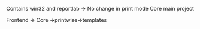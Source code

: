 Contains win32 and reportlab -> No change in print mode 
Core main project

Frontend -> Core ->printwise->templates

